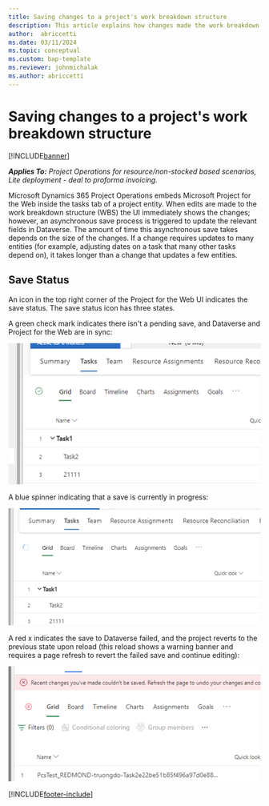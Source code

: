 ```yaml
--- 
title: Saving changes to a project's work breakdown structure 
description: This article explains how changes made the work breakdown structure are saved to Dataverse.
author:  abriccetti
ms.date: 03/11/2024  
ms.topic: conceptual
ms.custom: bap-template
ms.reviewer: johnmichalak
ms.author: abriccetti
--- 
```


# Saving changes to a project's work breakdown structure

[!INCLUDE[banner](../includes/banner.md)]

_**Applies To:** Project Operations for resource/non-stocked based scenarios, Lite deployment - deal to proforma invoicing._

Microsoft Dynamics 365 Project Operations embeds Microsoft Project for the Web inside the tasks tab of a project entity. When edits are made to the work breakdown structure (WBS) the UI immediately shows the changes; however, an asynchronous save process is triggered to update the relevant fields in Dataverse. The amount of time this asynchronous save takes depends on the size of the changes. If a change requires updates to many entities (for example, adjusting dates on a task that many other tasks depend on), it takes longer than a change that updates a few entities.

## Save Status

An icon in the top right corner of the Project for the Web UI indicates the save status. The save status icon has three states.

A green check mark indicates there isn't a pending save, and Dataverse and Project for the Web are in sync:

![No pending save.](media/savecomplete.png)

A blue spinner indicating that a save is currently in progress:

![Save in progress.](media/saveinprogress.png)

A red x indicates the save to Dataverse failed, and the project reverts to the previous state upon reload (this reload shows a warning banner and requires a page refresh to revert the failed save and continue editing):

![Save failure.](media/savefailure.png)

[!INCLUDE[footer-include](../includes/footer-banner.md)]
